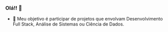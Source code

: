 ### Olá!! 👋



- 🌱  Meu objetivo é participar de projetos que envolvam Desenvolvimento Full Stack, Análise de Sistemas ou Ciência de Dados.


